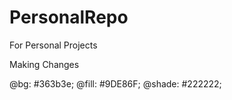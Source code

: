 # PersonalRepo
For Personal Projects


Making Changes

@bg:  #363b3e;
@fill: #9DE86F;
@shade: #222222;
